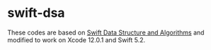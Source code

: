 # swift-dsa
These codes are based on [Swift Data Structure and Algorithms](https://www.packtpub.com/product/swift-data-structure-and-algorithms/9781785884504) and modified to work on Xcode 12.0.1 and Swift 5.2.
